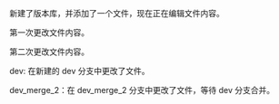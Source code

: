 新建了版本库，并添加了一个文件，现在正在编辑文件内容。

第一次更改文件内容。

第二次更改文件内容。

dev: 在新建的 dev 分支中更改了文件。

dev_merge_2：在 dev_merge_2 分支中更改了文件，等待 dev 分支合并。
